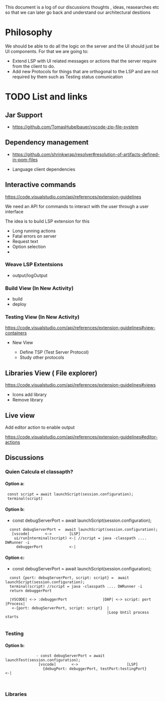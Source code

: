 
This document is a log of our discussions thoughts , ideas, reasearches etc so that we can later go back 
and understand our architectural desitions

# Philosophy

We should be able to do all the logic on the server and the UI should just be UI components.
For that we are going to:
 - Extend LSP with UI related messages or actions that the server require from the client to do.
 - Add new Protocols for things that are orthogonal to the LSP and are not required by them such as Testing status comunication


# TODO List and links

## Jar Support

- https://github.com/TomasHubelbauer/vscode-zip-file-system

## Dependency management

- https://github.com/shrinkwrap/resolver#resolution-of-artifacts-defined-in-pom-files

- Language client dependencies

## Interactive commands

https://code.visualstudio.com/api/references/extension-guidelines

We need an API for commands to interact with the user through a user interface

The idea is to build LSP extension for this

- Long running actions
- Fatal errors on server
- Request text
- Option selection
- 

### Weave LSP Extentsions

- output/logOutput


### Build View (In New Activity)

- build
- deploy


### Testing View (In New Activity)

https://code.visualstudio.com/api/references/extension-guidelines#view-containers


- New View

    - Define TSP (Test Server Protocol)
    - Study other protocols
    

## Libraries View ( File explorer)

https://code.visualstudio.com/api/references/extension-guidelines#views

 - Icons add library
 - Remove library


## Live view 

Add editor action to enable output

https://code.visualstudio.com/api/references/extension-guidelines#editor-actions


## Discussions


### Quien Calcula el classapth?

#### Option a:

```
 const script = await launchScript(session.configuration);       
 terminal(script)
```

#### Option b:
  - const debugServerPort = await launchScript(session.configuration);
```
  const debugServerPort =  await launchScript(session.configuration);
   [vscode]       <->        [LSP]
    ui/runInterminal(script) <-| //script = java -classpath .... DWRunner -i
     debuggerPort            <-|
```

#### Option c:
- const debugServerPort = await launchScript(session.configuration);

```
  const {port: debugServerPort, script: script} =  await launchScript(session.configuration);
  terminal(script) //script = java -classpath .... DWRunner -i
  return debuggerPort      
```

```
  |VSCODE| <-> :debuggerPort                |DAP| <-> script: port |Process|
   <-{port: debugServerPort, script: script}  |
                                              |Loop Until process starts


```

###  Testing
             
#### Option b:
```
              - const debugServerPort = await launchTest(session.configuration);  
               [vscode]       <->                      [LSP]             
                 {debugPort: debuggerPort, testPort:testingPort}           <-|                             
             
            
```
### Libraries
            


